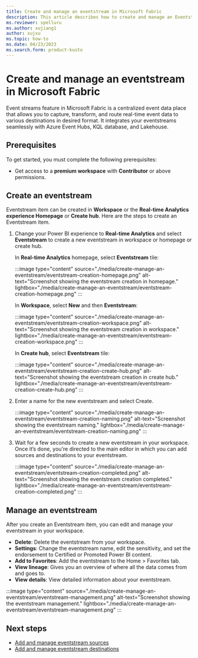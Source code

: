 ```yaml
---
title: Create and manage an eventstream in Microsoft Fabric
description: This article describes how to create and manage an Eventstream item with Microsoft Fabric event streams feature.
ms.reviewer: spelluru
ms.author: xujiang1
author: xujxu
ms.topic: how-to
ms.date: 04/23/2023
ms.search.form: product-kusto
---
```


# Create and manage an eventstream in Microsoft Fabric

Event streams feature in Microsoft Fabric is a centralized event data place that allows you to capture, transform, and route real-time event data to various destinations in desired format. It integrates your eventstreams seamlessly with Azure Event Hubs, KQL database, and Lakehouse.

## Prerequisites

To get started, you must complete the following prerequisites:

- Get access to a **premium workspace** with **Contributor** or above permissions.

## Create an eventstream 

Eventstream item can be created in **Workspace** or the **Real-time Analytics experience Homepage** or **Create hub**. Here are the steps to create an Eventstream item. 

1. Change your Power BI experience to **Real-time Analytics** and select **Eventstream** to create a new eventstream in  workspace or homepage or create hub.

   In **Real-time Analytics** homepage, select **Eventstream** tile:

   :::image type="content" source="./media/create-manage-an-eventstream/eventstream-creation-homepage.png" alt-text="Screenshot showing the eventstream creation in homepage." lightbox="./media/create-manage-an-eventstream/eventstream-creation-homepage.png" :::

   In **Workspace**, select **New** and then **Eventstream**:

   :::image type="content" source="./media/create-manage-an-eventstream/eventstream-creation-workspace.png" alt-text="Screenshot showing the eventstream creation in workspace." lightbox="./media/create-manage-an-eventstream/eventstream-creation-workspace.png" :::

   In **Create hub**, select **Eventstream** tile: 

   :::image type="content" source="./media/create-manage-an-eventstream/eventstream-creation-create-hub.png" alt-text="Screenshot showing the eventstream creation in create hub." lightbox="./media/create-manage-an-eventstream/eventstream-creation-create-hub.png" :::

2. Enter a name for the new eventstream and select Create.

   :::image type="content" source="./media/create-manage-an-eventstream/eventstream-creation-naming.png" alt-text="Screenshot showing the eventstream naming." lightbox="./media/create-manage-an-eventstream/eventstream-creation-naming.png" :::

3. Wait for a few seconds to create a new eventstream in your workspace. Once it’s done, you're directed to the main editor in which you can add sources and destinations to your eventstream.

   :::image type="content" source="./media/create-manage-an-eventstream/eventstream-creation-completed.png" alt-text="Screenshot showing the eventstream creation completed." lightbox="./media/create-manage-an-eventstream/eventstream-creation-completed.png" :::

## Manage an eventstream 

After you create an Eventstream item, you can edit and manage your eventstream in your workspace.

- **Delete**: Delete the eventstream from your workspace. 
- **Settings**: Change the eventstream name, edit the sensitivity, and set the endorsement to Certified or Promoted Power BI content. 
- **Add to Favorites**: Add the eventstream to the Home > Favorites tab. 
- **View lineage**: Gives you an overview of where all the data comes from and goes to. 
- **View details**: View detailed information about your eventstream.  

:::image type="content" source="./media/create-manage-an-eventstream/eventstream-management.png" alt-text="Screenshot showing the eventstream management." lightbox="./media/create-manage-an-eventstream/eventstream-management.png" :::


## Next steps

- [Add and manage eventstream sources](./add-manage-eventstream-sources.md)
- [Add and manage eventstream destinations](./add-manage-eventstream-destinations.md)